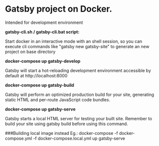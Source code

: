 # Gatsby project on Docker.
Intended for development environment 

**gatsby-cli.sh / gatsby-cli.bat script:**
  
Start docker in an interactive mode with an shell session, so you can execute cli commands like "gatsby new gatsby-site" to generate an new project on base directory

**docker-compose up gatsby-develop**  
  
Gatsby will start a hot-reloading development environment accessible by default at http://localhost:8000

**docker-compose up gatsby-build**  
  
Gatsby will perform an optimized production build for your site, generating static HTML and per-route JavaScript code bundles.

**docker-compose up gatsby-serve**  
  
Gatsby starts a local HTML server for testing your built site. Remember to build your site using gatsby build before using this command.

###Building local image instead
Eg.: docker-compose -f docker-compose.yml -f docker-compose.local.yml up gatsby-serve

